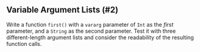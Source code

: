 ## Variable Argument Lists (#2)

Write a function `first()` with a `vararg` parameter of `Int` as the *first*
parameter, and a `String` as the second parameter. Test it with three
different-length argument lists and consider the readability of the resulting
function calls.